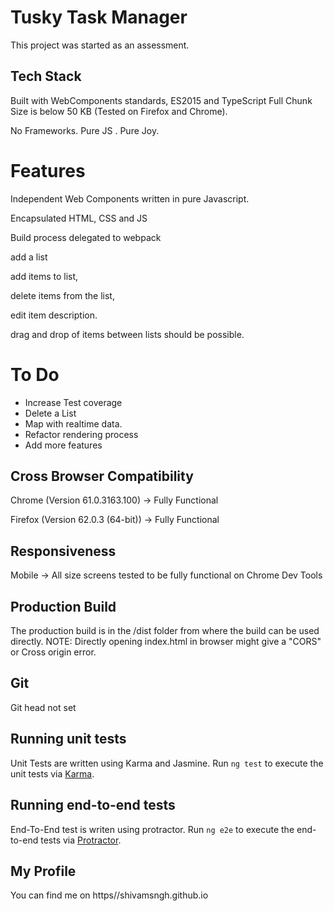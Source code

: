 # Tusky Task Manager

This project was started as an assessment.

## Tech Stack

Built with WebComponents standards, ES2015 and TypeScript 
Full Chunk Size is below 50 KB (Tested on Firefox and Chrome).

No Frameworks. Pure JS . Pure Joy.

# Features

Independent Web Components written in pure Javascript.

Encapsulated  HTML, CSS and JS

Build process delegated to webpack 

add a list

add items to list, 

delete items from the list,

edit item description.

drag and drop of items between lists should be possible.

# To Do

* Increase Test coverage
* Delete a List
* Map with realtime data.
* Refactor rendering process
* Add more features

## Cross Browser Compatibility

Chrome (Version 61.0.3163.100) -> Fully Functional 

Firefox (Version 62.0.3 (64-bit)) -> Fully Functional 


## Responsiveness

Mobile -> All size screens tested to be fully functional on Chrome Dev Tools


## Production Build

The production build is in the /dist folder from where the build can be used directly.
NOTE: Directly opening index.html in browser might give a "CORS" or Cross origin error.


## Git
Git head not set

## Running unit tests

Unit Tests are written using Karma and Jasmine. Run `ng test` to execute the unit tests via [Karma](https://karma-runner.github.io).

## Running end-to-end tests

End-To-End test is writen using protractor. Run `ng e2e` to execute the end-to-end tests via [Protractor](http://www.protractortest.org/).

## My Profile
You can find me on https//shivamsngh.github.io



